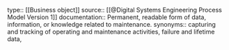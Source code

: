 type:: [[Business object]]
source:: [[@Digital Systems Engineering Process Model Version 1]]
documentation:: Permanent, readable form of data, information, or knowledge related to maintenance.
synonyms:: capturing and tracking of operating and maintenance activities, failure and lifetime data,
